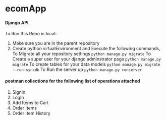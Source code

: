 # ecomApp

#### Django API 

To Run this Repo in local:

1. Make sure you are in the parent repository 
2. Create python virtualEnvironment and  Execute the following commands,
  To Migrate all your repository settings
    `python manage.py migrate`
  To Create a super user for your django adminstrator page
    `python manage.py migrate`
  To create tables for your data models
    `python manage.py migrate --run-syncdb`
  To Run the server up 
    `python manage.py runserver`
    

#### postman collections for the following list of operations attached
1. SignIn
2. LogIn
3. Add Items to Cart
4. Order Items
5. Order Item History
